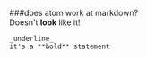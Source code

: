 ###does atom work at markdown?  
Doesn't **look** like it!


    _underline_   
    it's a **bold** statement  
    
